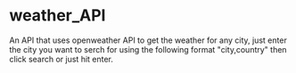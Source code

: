 # weather_API
An API that uses openweather API to get the weather for any city, just enter the city you want to serch for using the following format "city,country" then click search or just hit enter.

